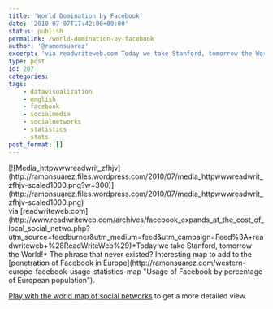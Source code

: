```yaml
---
title: 'World Domination by Facebook'
date: '2010-07-07T17:42:00+00:00'
status: publish
permalink: /world-domination-by-facebook
author: '@ramonsuarez'
excerpt: 'via readwriteweb.com Today we take Stanford, tomorrow the World! The phrase that never existed? Interesting map to add to the penetration of Facebook in Europe. Play with the world map of social networks to get a more detailed view.'
type: post
id: 207
categories:
tags:
    - datavisualization
    - english
    - facebook
    - socialmedia
    - socialnetworks
    - statistics
    - stats
post_format: []
---
```

<div class="p_embed p_image_embed">[![Media_httpwwwreadwrit_zfhjv](http://ramonsuarez.files.wordpress.com/2010/07/media_httpwwwreadwrit_zfhjv-scaled1000.png?w=300)](http://ramonsuarez.files.wordpress.com/2010/07/media_httpwwwreadwrit_zfhjv-scaled1000.png)</div>via [readwriteweb.com](http://www.readwriteweb.com/archives/facebook_expands_at_the_cost_of_local_social_netwo.php?utm_source=feedburner&utm_medium=feed&utm_campaign=Feed%3A+readwriteweb+%28ReadWriteWeb%29)</div>*Today we take Stanford, tomorrow the World!* The phrase that never existed? Interesting map to add to the [penetration of Facebook in Europe](http://ramonsuarez.com/western-europe-facebook-usage-statistics-map "Usage of Facebook by percentage of European population").

[Play with the world map of social networks](http://manyeyes.alphaworks.ibm.com/manyeyes/visualizations/world-map-of-social-networks-jun-2 "Play with the world map of social networks") to get a more detailed view.